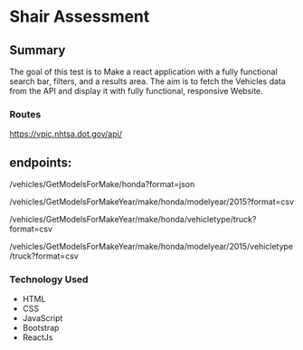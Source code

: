 # Shair Assessment
## Summary

The goal of this test is to  Make a react application with a fully functional search bar, filters, and a results area. 
The aim is to fetch the Vehicles data from the API and display it with fully functional, responsive Website.


### Routes
 https://vpic.nhtsa.dot.gov/api/  

## endpoints:

/vehicles/GetModelsForMake/honda?format=json

/vehicles/GetModelsForMakeYear/make/honda/modelyear/2015?format=csv

/vehicles/GetModelsForMakeYear/make/honda/vehicletype/truck?format=csv

/vehicles/GetModelsForMakeYear/make/honda/modelyear/2015/vehicletype/truck?format=csv

### Technology Used

* HTML
* CSS
* JavaScript
* Bootstrap
* ReactJs

